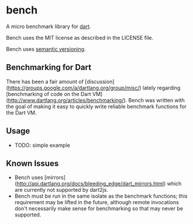 bench
=====

A micro benchmark library for [dart](http://www.dartlang.org/).

Bench uses the MIT license as described in the LICENSE file.

Bench uses [semantic versioning](http://semver.org/).

Benchmarking for Dart
---------------------

There has been a fair amount of [discussion]
(https://groups.google.com/a/dartlang.org/group/misc/) lately regarding 
[benchmarking of code on the Dart VM]
(http://www.dartlang.org/articles/benchmarking/).  Bench was written with the
goal of making it easy to quickly write reliable benchmark functions for the
Dart VM.

Usage
-----

- TODO: simple example

Known Issues
------------

- Bench uses [mirrors]
(http://api.dartlang.org/docs/bleeding_edge/dart_mirrors.html) which are
currently not supported by dart2js.
- Bench must be run in the same isolate as the benchmark functions; this
requirement may be lifted in the future, although remote invocations don't
necessarily make sense for benchmarking so that may never be supported.
